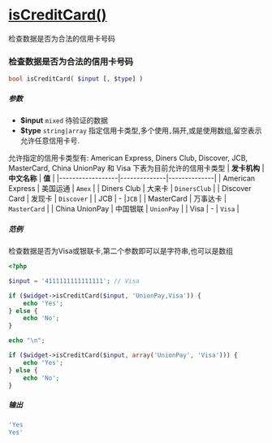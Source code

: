 [isCreditCard()](http://twinh.github.com/widget/api/isCreditCard)
=================================================================

检查数据是否为合法的信用卡号码

### 检查数据是否为合法的信用卡号码
```php
bool isCreditCard( $input [, $type] )
```

##### 参数
* **$input** `mixed` 待验证的数据
* **$type** `string|array` 指定信用卡类型,多个使用`,`隔开,或是使用数组,留空表示允许任意信用卡号.


允许指定的信用卡类型有: American Express, Diners Club, Discover, JCB, MasterCard, China UnionPay 和 Visa
下表为目前允许的信用卡类型
| **发卡机构**     | **中文名称** | **值**       |
|------------------|--------------|--------------|
| American Express | 美国运通     | `Amex`       |
| Diners Club      | 大来卡       | `DinersClub` |
| Discover Card    | 发现卡       | `Discover`   |
| JCB              | -            |`JCB`         |
| MasterCard       | 万事达卡     | `MasterCard` |
| China UnionPay   | 中国银联     | `UnionPay`   | 
| Visa             | -            | `Visa`       |

##### 范例
检查数据是否为Visa或银联卡,第二个参数即可以是字符串,也可以是数组

```php
<?php

$input = '4111111111111111'; // Visa

if ($widget->isCreditCard($input, 'UnionPay,Visa')) {
    echo 'Yes';
} else {
    echo 'No';
}

echo "\n";

if ($widget->isCreditCard($input, array('UnionPay', 'Visa'))) {
    echo 'Yes';
} else {
    echo 'No';
}
```
##### 输出
```php
'Yes
Yes'
```
